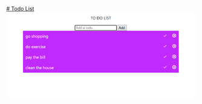 [# Todo List](https://github.com/murat-es/React-Projects/tree/master/to-do-list)
![alt text](https://github.com/murat-es/React-Projects/blob/master/screenShot/todo.png)
